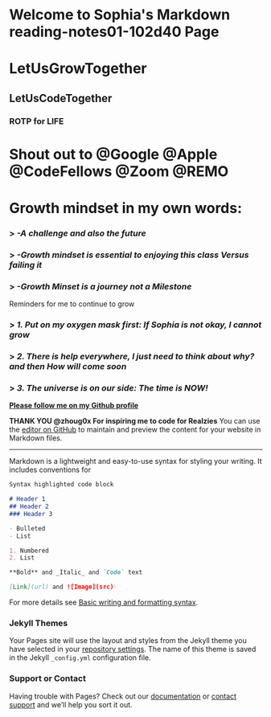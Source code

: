 # Welcome to Sophia's Markdown reading-notes01-102d40 Page

# **LetUsGrowTogether**
## **LetUsCodeTogether**
### **ROTP for LIFE**

# Shout out to **@Google** **@Apple** **@CodeFellows** **@Zoom** **@REMO**

# **Growth mindset in my own words:**

###  > ***-A challenge and also the future***
### > ***-Growth mindset is essential to enjoying this class Versus failing it***
### > ***-Growth Minset is a journey not a Milestone***

Reminders for me to continue to grow

### > ***1. Put on my oxygen mask first: If Sophia is not okay, I cannot grow***
### > ***2. There is help everywhere, I just need to think about why? and then How will come soon***
### > ***3. The universe is on our side: The time is NOW!***


**[Please follow me on my Github profile](https://github.com/SophiaG20)**

**THANK YOU @zhoug0x For inspiring me to code for Realzies**
You can use the [editor on GitHub](https://github.com/SophiaG20/reading-notes01-102d40/edit/main/README.md) to maintain and preview the content for your website in Markdown files.

----------------------------------------------------------------------------------------------------------

Markdown is a lightweight and easy-to-use syntax for styling your writing. It includes conventions for

```markdown
Syntax highlighted code block

# Header 1
## Header 2
### Header 3

- Bulleted
- List

1. Numbered
2. List

**Bold** and _Italic_ and `Code` text

[Link](url) and ![Image](src)
```

For more details see [Basic writing and formatting syntax](https://docs.github.com/en/github/writing-on-github/getting-started-with-writing-and-formatting-on-github/basic-writing-and-formatting-syntax).

### Jekyll Themes

Your Pages site will use the layout and styles from the Jekyll theme you have selected in your [repository settings](https://github.com/SophiaG20/reading-notes01-102d40/settings/pages). The name of this theme is saved in the Jekyll `_config.yml` configuration file.

### Support or Contact

Having trouble with Pages? Check out our [documentation](https://docs.github.com/categories/github-pages-basics/) or [contact support](https://support.github.com/contact) and we’ll help you sort it out.
